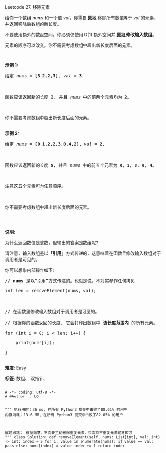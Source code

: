Leetcode 27. 移除元素
<p>给你一个数组 <em>nums&nbsp;</em>和一个值 <em>val</em>，你需要 <strong><a href="https://baike.baidu.com/item/%E5%8E%9F%E5%9C%B0%E7%AE%97%E6%B3%95" target="_blank">原地</a></strong> 移除所有数值等于&nbsp;<em>val&nbsp;</em>的元素，并返回移除后数组的新长度。</p>


<p>不要使用额外的数组空间，你必须仅使用 O(1) 额外空间并 <strong><a href="https://baike.baidu.com/item/%E5%8E%9F%E5%9C%B0%E7%AE%97%E6%B3%95" target="_blank">原地 </a>修改输入数组</strong>。</p>



<p>元素的顺序可以改变。你不需要考虑数组中超出新长度后面的元素。</p>



<p>&nbsp;</p>



<p><strong>示例 1:</strong></p>



<pre>给定 <em>nums</em> = <strong>[3,2,2,3]</strong>, <em>val</em> = <strong>3</strong>,



函数应该返回新的长度 <strong>2</strong>, 并且 <em>nums </em>中的前两个元素均为 <strong>2</strong>。



你不需要考虑数组中超出新长度后面的元素。

</pre>



<p><strong>示例&nbsp;2:</strong></p>



<pre>给定 <em>nums</em> = <strong>[0,1,2,2,3,0,4,2]</strong>, <em>val</em> = <strong>2</strong>,



函数应该返回新的长度 <strong><code>5</code></strong>, 并且 <em>nums </em>中的前五个元素为 <strong><code>0</code></strong>, <strong><code>1</code></strong>, <strong><code>3</code></strong>, <strong><code>0</code></strong>, <strong>4</strong>。



注意这五个元素可为任意顺序。



你不需要考虑数组中超出新长度后面的元素。

</pre>



<p>&nbsp;</p>



<p><strong>说明:</strong></p>



<p>为什么返回数值是整数，但输出的答案是数组呢?</p>



<p>请注意，输入数组是以<strong>「引用」</strong>方式传递的，这意味着在函数里修改输入数组对于调用者是可见的。</p>



<p>你可以想象内部操作如下:</p>



<pre>// <strong>nums</strong> 是以&ldquo;引用&rdquo;方式传递的。也就是说，不对实参作任何拷贝

int len = removeElement(nums, val);



// 在函数里修改输入数组对于调用者是可见的。

// 根据你的函数返回的长度, 它会打印出数组中<strong> 该长度范围内</strong> 的所有元素。

for (int i = 0; i &lt; len; i++) {

&nbsp; &nbsp; print(nums[i]);

}

</pre>





 **难度**: Easy



 **标签**: 数组、 双指针、 





<div class="hcb_wrap">
<pre class="prism undefined-numbers lang-python" data-lang="Python"><code>
# -*- coding: utf-8 -*-
# @Author  : LG

"""
执行用时：36 ms, 在所有 Python3 提交中击败了88.61% 的用户
内存消耗：13.6 MB, 在所有 Python3 提交中击败了82.05% 的用户

解题思路：
    根据题意，不需要主动删除重复元素，只需将不重复元素前移即可
"""
class Solution:
    def removeElement(self, nums: List[int], val: int) -> int:
        index = 0
        for i, value in enumerate(nums):
            if value == val:
                pass
            else:
                nums[index] = value
                index += 1
        return index
</code></pre></div>
